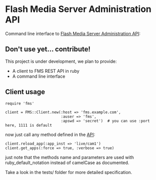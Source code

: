 Flash Media Server Administration API
=====================================

Command line interface to [Flash Media Server Administration API][fmsapi]:

Don't use yet... contribute!
----------------------------

This project is under development, we plan to provide:

 * A client to FMS REST API in ruby
 * A command line interface

Client usage
------------

    require 'fms'

    client = FMS::Client.new(:host => 'fms.example.com',
                             :auser => 'fms',
                             :apswd => 'secret')  # you can use :port here, 1111 is default

now just call any method defined in the [API][fmsapi]:

    client.reload_app(:app_inst => 'live/cam1')
    client.get_apps(:force => true, :verbose => true)

just note that the methods name and parameters are used with ruby_default_notation 
instead of camelCase as documented.

Take a look in the tests/ folder for more detailed specification.

[fmsapi]: http://help.adobe.com/en_US/flashmediaserver/adminapi/WSa4cb07693d12388431df580a12a34991ebc-8000.html